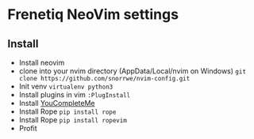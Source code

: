 # Frenetiq NeoVim settings

## Install

- Install neovim
- clone into your nvim directory (AppData/Local/nvim on Windows) `git clone https://github.com/snorrwe/nvim-config.git` 
- Init venv `virtualenv python3`
- Install plugins in vim `:PlugInstall`
- Install [YouCompleteMe](https://github.com/Valloric/YouCompleteMe#contents)
- Install Rope `pip install rope`
- Install Rope `pip install ropevim`
- Profit
